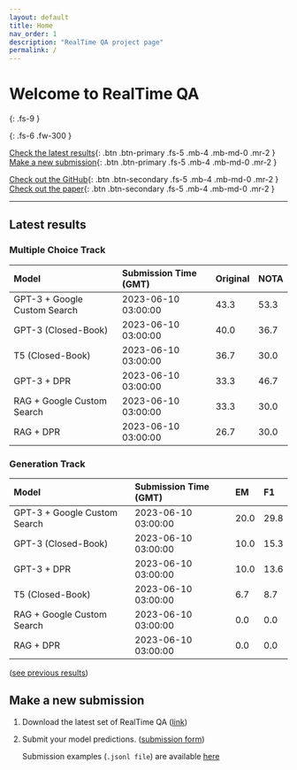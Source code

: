 ```yaml
---
layout: default
title: Home
nav_order: 1
description: "RealTime QA project page"
permalink: /
---
```


# Welcome to RealTime QA
{: .fs-9 }


{: .fs-6 .fw-300 }

[Check the latest results](#latest-results){: .btn .btn-primary .fs-5 .mb-4 .mb-md-0 .mr-2 } [Make a new submission](#make-a-new-submission){: .btn .btn-primary .fs-5 .mb-4 .mb-md-0 .mr-2 }

[Check out the GitHub](https://github.com/realtimeqa/realtimeqa_public){: .btn .btn-secondary .fs-5 .mb-4 .mb-md-0 .mr-2 } [Check out the paper](https://arxiv.org/abs/2207.13332){: .btn .btn-secondary .fs-5 .mb-4 .mb-md-0 .mr-2 }

---

## Latest results 

### Multiple Choice Track

| Model        | Submission Time (GMT) | Original | NOTA | 
|:-------------|:---------|:---------|:-----|
|GPT-3 + Google Custom Search|2023-06-10 03:00:00|43.3|53.3|
|GPT-3 (Closed-Book)|2023-06-10 03:00:00|40.0|36.7|
|T5 (Closed-Book)|2023-06-10 03:00:00|36.7|30.0|
|GPT-3 + DPR|2023-06-10 03:00:00|33.3|46.7|
|RAG + Google Custom Search|2023-06-10 03:00:00|33.3|30.0|
|RAG + DPR|2023-06-10 03:00:00|26.7|30.0|



### Generation Track

| Model        | Submission Time (GMT) | EM | F1 | 
|:-------------|:---------|:---------|:-----|
|GPT-3 + Google Custom Search|2023-06-10 03:00:00|20.0|29.8|
|GPT-3 (Closed-Book)|2023-06-10 03:00:00|10.0|15.3|
|GPT-3 + DPR|2023-06-10 03:00:00|10.0|13.6|
|T5 (Closed-Book)|2023-06-10 03:00:00|6.7|8.7|
|RAG + Google Custom Search|2023-06-10 03:00:00|0.0|0.0|
|RAG + DPR|2023-06-10 03:00:00|0.0|0.0|



([see previous results](https://realtimeqa.github.io/docs/results/2022/))

## Make a new submission

1. Download the latest set of RealTime QA ([link](https://github.com/realtimeqa/realtimeqa_public))

1. Submit your model predictions. ([submission form](https://forms.gle/6xANYtedAf8UrqyY8))

    Submission examples (`.jsonl file`) are available [here](https://github.com/realtimeqa/realtimeqa_public/tree/main/baseline_results)
